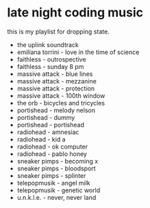 late night coding music
=======================

this is my playlist for dropping state.

* the uplink soundtrack
* emilíana torrini - love in the time of science
* faithless - outrospective
* faithless - sunday 8 pm
* massive attack - blue lines
* massive attack - mezzanine
* massive attack - protection
* massive attack - 100th window
* the orb - bicycles and tricycles
* portishead - melody nelson
* portishead - dummy
* portishead - portishead
* radiohead - amnesiac
* radiohead - kid a
* radiohead - ok computer
* radiohead - pablo honey
* sneaker pimps - becoming x
* sneaker pimps - bloodsport
* sneaker pimps - splinter
* telepopmusik - angel milk
* telepopmusik - genetic world
* u.n.k.l.e. - never, never land


